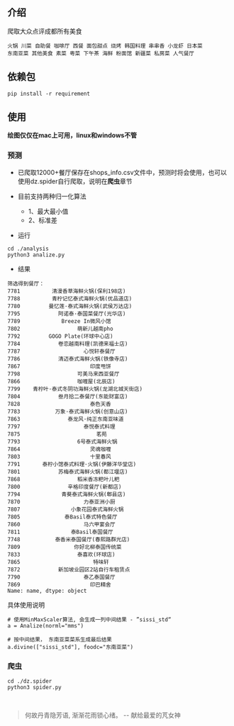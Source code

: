 ## 介绍
爬取大众点评成都所有美食
```
火锅 川菜 自助餐 咖啡厅 西餐 面包甜点 烧烤 韩国料理 串串香 小龙虾 日本菜
东南亚菜 其他美食 素菜 粤菜 下午茶 海鲜 粉面馆 新疆菜 私房菜 人气餐厅
```

## 依赖包
```
pip install -r requirement
```

## 使用
**绘图仅仅在mac上可用，linux和windows不管**

### 预测

* 已爬取12000+餐厅保存在shops_info.csv文件中，预测时将会使用，也可以使用dz.spider自行爬取，说明在**爬虫**章节

* 目前支持两种归一化算法
    * 1、最大最小值
    * 2、标准差

* 运行

```
cd ./analysis
python3 analize.py
```

* 结果

```
筛选得到餐厅：
7781          清漫香草海鲜火锅(保利198店)
7788          青柠记忆泰式海鲜火锅(优品道店)
7780         曼忆莲·泰式海鲜火锅(武侯万达店)
7795            阿诺泰·泰国菜餐厅(光华店)
7789             Breeze In微风小馆
7802                  萌新儿越南pho
7792         GOGO Plate(环球中心店)
7784            卷恋越南料理(凯德来福士店)
7787                    心悦轩泰餐厅
7786            清迈泰式海鲜火锅(铁像寺店)
7867                      印度甩饼
7798                  可美马来西亚餐厅
7866                  咖喱屋(北辰店)
7799    青柠叶·泰式冬阴功海鲜火锅(龙湖北城天街店)
7804            叁月拾二泰餐厅(东能财富店)
7828                      泰色天香
7783           万象·泰式海鲜火锅(创意山店)
7863               泰龙风·纯正东南亚味道
7797                    泰悦泰式料理
7875                        茗苑
7793                  6号泰式海鲜火锅
7864                      灵魂咖喱
7803                      十里春风
7791       泰柠小馆泰式料理·火锅(伊藤洋华堂店)
7801            苏梅泰式海鲜火锅(都江堰店)
7868                  稻米香冻粑叶儿粑
7800               辛格印度餐厅(新都店)
7794             青葵泰式海鲜火锅(郫县店)
7870                    力泰亚洲小厨
7807                小象花园泰式海鲜火锅
7805              泰Basil泰式特色餐厅
7860                    马六甲宴会厅
7811                泰Basil泰国餐厅
7748           泰香米泰国餐厅(春熙路群光店)
7809                 你好北柳泰国传统菜
7833                  泰喜欢(环球店)
7865                       特味轩
7872            新加坡业园区2站自行车租赁点
7790                    泰乙泰国餐厅
7869                      印巴精舍
Name: name, dtype: object
```

具体使用说明
```
# 使用MinMaxScaler算法, 会生成一列中间结果 - ”sissi_std“
a = Analize(norml="mms")

# 按中间结果， 东南亚菜菜系生成最后结果
a.divine(["sissi_std"], foodc="东南亚菜")
```

### 爬虫
```
cd ./dz.spider
python3 spider.py
```

<br>

> 何故丹青隐芳语, 渐渐花雨锁心绪。 -- 献给最爱的芃女神
